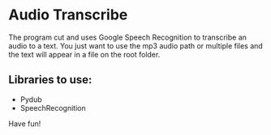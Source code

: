 # **Audio Transcribe**

The program cut and uses Google Speech Recognition to transcribe an audio to a text.
You just want to use the mp3 audio path or multiple files and the text will appear in a file on the root folder.

## Libraries to use:
- Pydub
- SpeechRecognition

Have fun!
